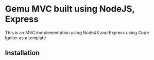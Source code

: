 # Gemu MVC built using NodeJS, Express

This is an MVC inmplementation using NodeJS and Express
using Code Igniter as a template

## Installation

